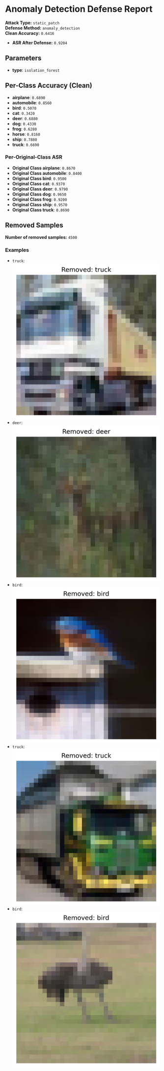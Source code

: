 # Anomaly Detection Defense Report

**Attack Type:** `static_patch`  
**Defense Method:** `anomaly_detection`  
**Clean Accuracy:** `0.6416`  
- **ASR After Defense:** `0.9204`

## Parameters

- **type**: `isolation_forest`

## Per-Class Accuracy (Clean)

- **airplane**: `0.6890`
- **automobile**: `0.8560`
- **bird**: `0.5070`
- **cat**: `0.3420`
- **deer**: `0.6880`
- **dog**: `0.4330`
- **frog**: `0.6280`
- **horse**: `0.8160`
- **ship**: `0.7880`
- **truck**: `0.6690`

### Per-Original-Class ASR
- **Original Class airplane**: `0.8670`
- **Original Class automobile**: `0.8400`
- **Original Class bird**: `0.9500`
- **Original Class cat**: `0.9370`
- **Original Class deer**: `0.9790`
- **Original Class dog**: `0.9650`
- **Original Class frog**: `0.9200`
- **Original Class ship**: `0.9570`
- **Original Class truck**: `0.8690`

## Removed Samples

**Number of removed samples:** `4500`


### Examples

- `truck`: ![](anomaly_removed/removed_1_9.png)
- `deer`: ![](anomaly_removed/removed_10_4.png)
- `bird`: ![](anomaly_removed/removed_13_2.png)
- `truck`: ![](anomaly_removed/removed_14_9.png)
- `bird`: ![](anomaly_removed/removed_42_2.png)